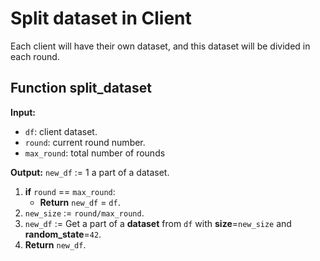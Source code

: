 # Split dataset in Client
Each client will have their own dataset, and this dataset will be divided in each round.

## Function split_dataset
**Input:**
- `df`: client dataset.
- `round`: current round number.
- `max_round`: total number of rounds

**Output:** `new_df` := 1 a part of a dataset.

1. **if** `round` == `max_round`:
    - **Return** `new_df` = `df`.
2. `new_size` := `round/max_round`.
3. `new_df` := Get a part of a **dataset** from `df` with **size**=`new_size` and **random_state**=`42`.
3. **Return** `new_df`.
